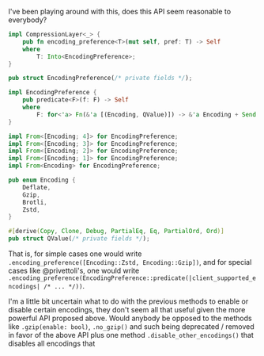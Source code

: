 <!-- Completely separate fs Encoding from compression Encoding -->
<!-- Possibly separate public Encoding (no cfgs) from SupportedEncoding -->

I've been playing around with this, does this API seem reasonable to everybody?

```rust
impl CompressionLayer<_> {
    pub fn encoding_preference<T>(mut self, pref: T) -> Self
    where
        T: Into<EncodingPreference>;
}

pub struct EncodingPreference(/* private fields */);

impl EncodingPreference {
    pub predicate<F>(f: F) -> Self
    where
        F: for<'a> Fn(&'a [(Encoding, QValue)]) -> &'a Encoding + Send + Sync + 'static;
}

impl From<[Encoding; 4]> for EncodingPreference;
impl From<[Encoding; 3]> for EncodingPreference;
impl From<[Encoding; 2]> for EncodingPreference;
impl From<[Encoding; 1]> for EncodingPreference;
impl From<Encoding> for EncodingPreference;

pub enum Encoding {
    Deflate,
    Gzip,
    Brotli,
    Zstd,
}

#[derive(Copy, Clone, Debug, PartialEq, Eq, PartialOrd, Ord)]
pub struct QValue(/* private fields */);
```

That is, for simple cases one would write `.encoding_preference([Encoding::Zstd, Encoding::Gzip])`, and for special cases like @privettoli's, one would write `.encoding_preference(EncodingPreference::predicate(|client_supported_encodings| /* ... */))`.

I'm a little bit uncertain what to do with the previous methods to enable or disable certain encodings, they don't seem all that useful given the more powerful API proposed above. Would anybody be opposed to the methods like `.gzip(enable: bool)`, `.no_gzip()` and such being deprecated / removed in favor of the above API plus one method `.disable_other_encodings()` that disables all encodings that 
